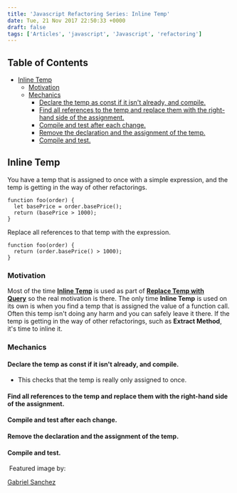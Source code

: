 ```yaml
---
title: 'Javascript Refactoring Series: Inline Temp'
date: Tue, 21 Nov 2017 22:50:33 +0000
draft: false
tags: ['Articles', 'javascript', 'Javascript', 'refactoring']
---
```


Table of Contents
-----------------

*   [Inline Temp](#org111fff3)
    *   [Motivation](#org291c836)
    *   [Mechanics](#org8af1165)
        *   [Declare the temp as const if it isn't already, and compile.](#orgd40cbfe)
        *   [Find all references to the temp and replace them with the right-hand side of the assignment.](#org94568bf)
        *   [Compile and test after each change.](#orgf6c61ff)
        *   [Remove the declaration and the assignment of the temp.](#org3613e50)
        *   [Compile and test.](#orgcc6b3c5)

Inline Temp
-----------

You have a temp that is assigned to once with a simple expression, and the temp is getting in the way of other refactorings.

```
function foo(order) {
  let basePrice = order.basePrice();
  return (basePrice > 1000);
}

```

Replace all references to that temp with the expression.

```
function foo(order) {
  return (order.basePrice() > 1000);
}

```

### Motivation

Most of the time **[Inline Temp](https://refactoring.com/catalog/inlineTemp.html)** is used as part of **[Replace Temp with Query](https://refactoring.com/catalog/replaceTempWithQuery.html)** so the real motivation is there. The only time **Inline Temp** is used on its own is when you find a temp that is assigned the value of a function call. Often this temp isn't doing any harm and you can safely leave it there. If the temp is getting in the way of other refactorings, such as **Extract Method**, it's time to inline it.

### Mechanics

#### Declare the temp as const if it isn't already, and compile.

*   This checks that the temp is really only assigned to once.

#### Find all references to the temp and replace them with the right-hand side of the assignment.

#### Compile and test after each change.

#### Remove the declaration and the assignment of the temp.

#### Compile and test.

 Featured image by:

[Gabriel Sanchez](https://unsplash.com/@gabrielsanchez?utm_medium=referral&utm_campaign=photographer-credit&utm_content=creditBadge "Download free do whatever you want high-resolution photos from Gabriel Sanchez")